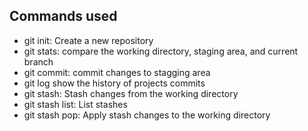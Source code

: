 ## Commands used

- git init: Create a new repository
- git stats: compare the working directory, staging area, and current branch
- git commit: commit changes to stagging area
- git log show the history of projects commits
- git stash: Stash changes from the working directory
- git stash list: List stashes 
- git stash pop: Apply stash changes to the working directory

